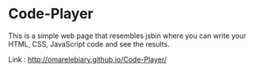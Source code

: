 # Code-Player

This is a simple web page that resembles jsbin where you can write your 
HTML, CSS, JavaScript code and see the results.

Link : http://omarelebiary.github.io/Code-Player/

